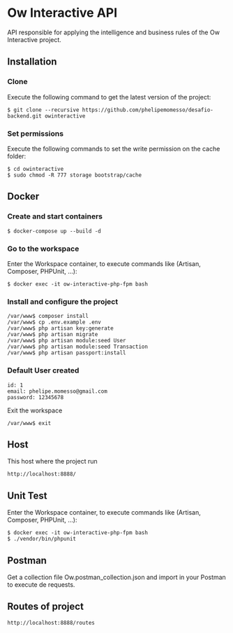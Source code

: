 # Ow Interactive API
API responsible for applying the intelligence and business rules of the Ow Interactive project.

## Installation

### Clone

Execute the following command to get the latest version of the project:

```terminal
$ git clone --recursive https://github.com/phelipemomesso/desafio-backend.git owinteractive
```

### Set permissions

Execute the following commands to set the write permission on the cache folder:

```terminal
$ cd owinteractive
$ sudo chmod -R 777 storage bootstrap/cache
```

## Docker

### Create and start containers

```terminal
$ docker-compose up --build -d
```

### Go to the workspace

Enter the Workspace container, to execute commands like (Artisan, Composer, PHPUnit, …):

```terminal
$ docker exec -it ow-interactive-php-fpm bash
```

### Install and configure the project

```terminal
/var/www$ composer install
/var/www$ cp .env.example .env
/var/www$ php artisan key:generate
/var/www$ php artisan migrate
/var/www$ php artisan module:seed User
/var/www$ php artisan module:seed Transaction
/var/www$ php artisan passport:install
```

### Default User created

```terminal
id: 1
email: phelipe.momesso@gmail.com
password: 12345678
```

Exit the workspace

```terminal
/var/www$ exit
```

## Host

This host where the project run

```terminal
http://localhost:8888/
```

## Unit Test

Enter the Workspace container, to execute commands like (Artisan, Composer, PHPUnit, …):

```terminal
$ docker exec -it ow-interactive-php-fpm bash
$ ./vendor/bin/phpunit
```

## Postman

Get a collection file Ow.postman_collection.json and import in your Postman to execute de requests.

## Routes of project

```terminal
http://localhost:8888/routes
```
